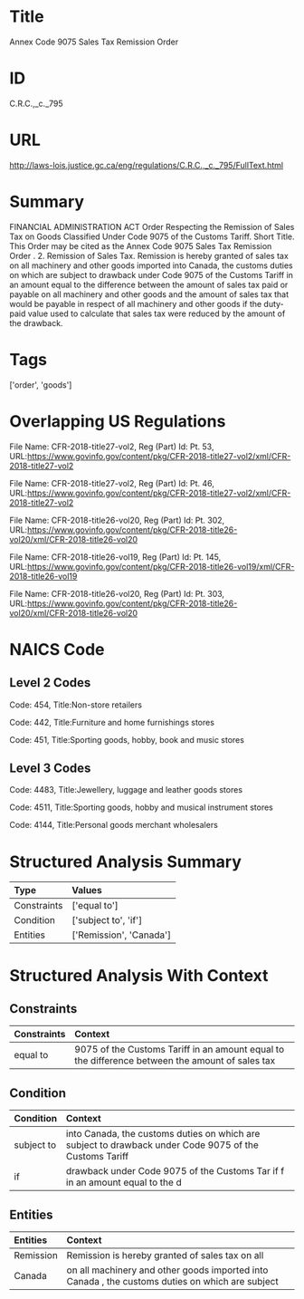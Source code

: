 # Title
Annex Code 9075 Sales Tax Remission Order


# ID
C.R.C.,_c._795

# URL
http://laws-lois.justice.gc.ca/eng/regulations/C.R.C.,_c._795/FullText.html


# Summary
FINANCIAL ADMINISTRATION ACT Order Respecting the Remission of Sales Tax on Goods Classified Under Code 9075 of the Customs Tariff.
Short Title.
This Order may be cited as the  Annex Code 9075 Sales Tax Remission Order .
2. Remission of Sales Tax. Remission is hereby granted of sales tax on all machinery and other goods imported into Canada, the customs duties on which are subject to drawback under Code 9075 of the  Customs Tariff  in an amount equal to the difference between the amount of sales tax paid or payable on all machinery and other goods and the amount of sales tax that would be payable in respect of all machinery and other goods if the duty-paid value used to calculate that sales tax were reduced by the amount of the drawback.


# Tags
['order', 'goods']


# Overlapping US Regulations
File Name: CFR-2018-title27-vol2, Reg (Part) Id: Pt. 53, URL:https://www.govinfo.gov/content/pkg/CFR-2018-title27-vol2/xml/CFR-2018-title27-vol2

File Name: CFR-2018-title27-vol2, Reg (Part) Id: Pt. 46, URL:https://www.govinfo.gov/content/pkg/CFR-2018-title27-vol2/xml/CFR-2018-title27-vol2

File Name: CFR-2018-title26-vol20, Reg (Part) Id: Pt. 302, URL:https://www.govinfo.gov/content/pkg/CFR-2018-title26-vol20/xml/CFR-2018-title26-vol20

File Name: CFR-2018-title26-vol19, Reg (Part) Id: Pt. 145, URL:https://www.govinfo.gov/content/pkg/CFR-2018-title26-vol19/xml/CFR-2018-title26-vol19

File Name: CFR-2018-title26-vol20, Reg (Part) Id: Pt. 303, URL:https://www.govinfo.gov/content/pkg/CFR-2018-title26-vol20/xml/CFR-2018-title26-vol20




# NAICS Code
## Level 2 Codes
Code: 454, Title:Non-store retailers

Code: 442, Title:Furniture and home furnishings stores

Code: 451, Title:Sporting goods, hobby, book and music stores




## Level 3 Codes
Code: 4483, Title:Jewellery, luggage and leather goods stores

Code: 4511, Title:Sporting goods, hobby and musical instrument stores

Code: 4144, Title:Personal goods merchant wholesalers







# Structured Analysis Summary
| Type        | Values                  |
|:------------|:------------------------|
| Constraints | ['equal to']            |
| Condition   | ['subject to', 'if']    |
| Entities    | ['Remission', 'Canada'] |


# Structured Analysis With Context
 


## Constraints
| Constraints   | Context                                                                                         |
|:--------------|:------------------------------------------------------------------------------------------------|
| equal to      | 9075 of the Customs Tariff in an amount equal to the difference between the amount of sales tax |


## Condition
| Condition   | Context                                                                                                |
|:------------|:-------------------------------------------------------------------------------------------------------|
| subject to  | into Canada, the customs duties on which are subject to drawback under Code 9075 of the Customs Tariff |
| if          | drawback under Code 9075 of the Customs Tar if f  in an amount equal to the d                          |


## Entities
| Entities   | Context                                                                                         |
|:-----------|:------------------------------------------------------------------------------------------------|
| Remission  | Remission is hereby granted of sales tax on all                                                 |
| Canada     | on all machinery and other goods imported into Canada , the customs duties on which are subject |


